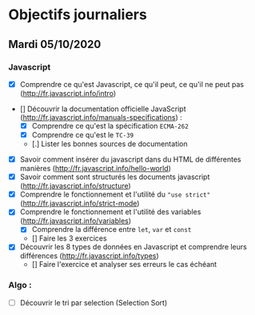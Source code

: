 # Objectifs journaliers

## Mardi 05/10/2020


### Javascript

  * [X] Comprendre ce qu'est Javascript, ce qu'il peut, ce qu'il ne peut pas (http://fr.javascript.info/intro)
  * [] Découvrir la documentation officielle JavaScript (http://fr.javascript.info/manuals-specifications) : 
    * [X] Comprendre ce qu'est la spécification `ECMA-262`
    * [X] Comprendre ce qu'est le `TC-39`
    * [.] Lister les bonnes sources de documentation
  * [X] Savoir comment insérer du javascript dans du HTML de différentes manières (http://fr.javascript.info/hello-world)
  * [X] Savoir comment sont structurés les documents javascript (http://fr.javascript.info/structure)
  * [X] Comprendre le fonctionnement et l'utilité du `"use strict"` (http://fr.javascript.info/strict-mode)
  * [X] Comprendre le fonctionnement et l'utilité des variables (http://fr.javascript.info/variables)
    *  [X] Comprendre la différence entre `let`, `var` et `const`
    * [] Faire les 3 exercices
  * [x] Découvrir les 8 types de données en Javascript et comprendre leurs différences (http://fr.javascript.info/types)
    * [] Faire l'exercice et analyser ses erreurs le cas échéant
  
  
  

### Algo : 

* [ ] Découvrir le tri par selection (Selection Sort)
